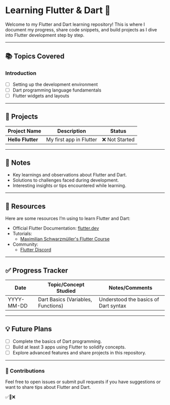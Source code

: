 # Learning Flutter & Dart 🚀

Welcome to my Flutter and Dart learning repository! This is where I document my progress, share code snippets, and build projects as I dive into Flutter development step by step.

---

## 📚 Topics Covered

### Introduction
- [ ] Setting up the development environment
- [ ] Dart programming language fundamentals
- [ ] Flutter widgets and layouts

---

## 🚀 Projects

| Project Name                 | Description                                            | Status          |
|------------------------------|--------------------------------------------------------|-----------------|
| **Hello Flutter**            | My first app in Flutter                                | ❌ Not Started  |

---

## 📓 Notes

- Key learnings and observations about Flutter and Dart.
- Solutions to challenges faced during development.
- Interesting insights or tips encountered while learning.

---

## 📂 Resources

Here are some resources I’m using to learn Flutter and Dart:

- Official Flutter Documentation: [flutter.dev](https://flutter.dev)
- Tutorials:
  - [Maximilian Schwarzmüller's Flutter Course](https://www.udemy.com/course/learn-flutter-dart-to-build-ios-android-apps/)
- Community:
  - [Flutter Discord](https://discord.com/invite/N7Yshp4u)

---

## ✅ Progress Tracker

| Date       | Topic/Concept Studied                  | Notes/Comments                          |
|------------|----------------------------------------|-----------------------------------------|
| YYYY-MM-DD | Dart Basics (Variables, Functions)     | Understood the basics of Dart syntax    |

---

## 💡 Future Plans

- [ ] Complete the basics of Dart programming.
- [ ] Build at least 3 apps using Flutter to solidify concepts.
- [ ] Explore advanced features and share projects in this repository.

---

### 🤝 Contributions

Feel free to open issues or submit pull requests if you have suggestions or want to share tips about Flutter and Dart.



✅🔄❌

